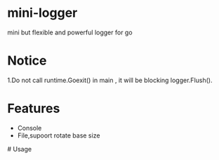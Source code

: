 # mini-logger
mini but flexible and powerful logger for go
# Notice
1.Do not call runtime.Goexit() in main , it will be blocking logger.Flush().   
# Features
<ul>
<li>Console</li>
<li>File,supoort rotate base size</li>
</ul>
# Usage
<pre>
</pre>
